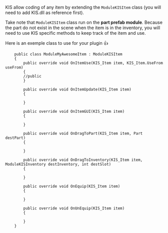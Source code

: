 KIS allow coding of any item by extending the `ModuleKISItem` class (you will need to add KIS.dll as reference first).

Take note that `ModuleKISItem` class run on the **part prefab module**. Because the part do not exist in the scene when the item is in the inventory, you will need to use KIS specific methods to keep track of the item and use.

Here is an exemple class to use for your plugin :+1: 

```
    public class ModuleMyAwesomeItem : ModuleKISItem
    {
        public override void OnItemUse(KIS_Item item, KIS_Item.UseFrom useFrom)
        {
        //public 
        }

        public override void OnItemUpdate(KIS_Item item)
        {

        }

        public override void OnItemGUI(KIS_Item item)
        {

        }

        public override void OnDragToPart(KIS_Item item, Part destPart)
        {

        }

        public override void OnDragToInventory(KIS_Item item, ModuleKISInventory destInventory, int destSlot)
        {

        }

        public override void OnEquip(KIS_Item item)
        {

        }

        public override void OnUnEquip(KIS_Item item)
        {

        }
    }
```
